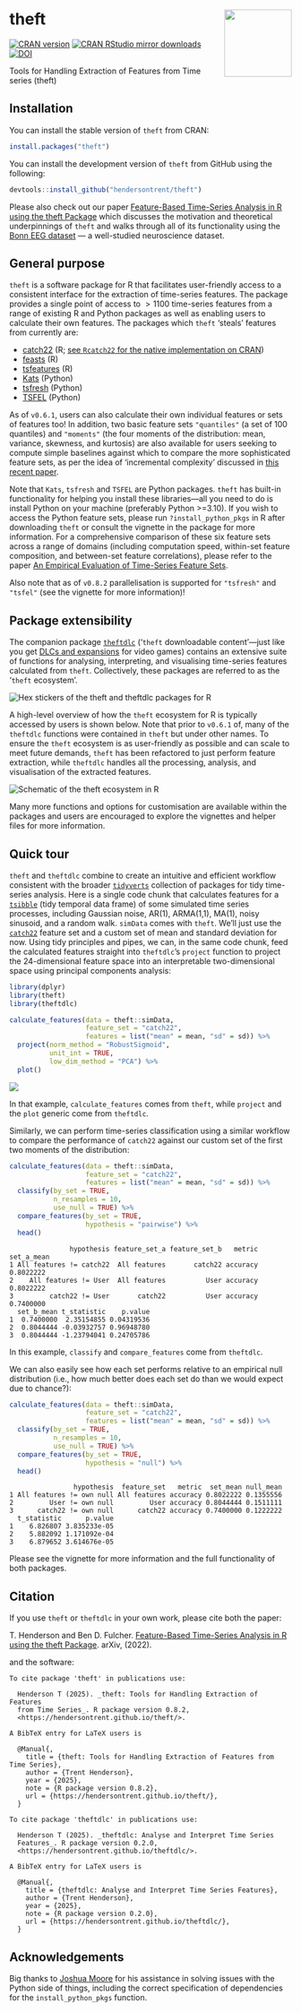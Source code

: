 
# theft <img src="man/figures/logo.png" align="right" width="120" />

[![CRAN
version](https://www.r-pkg.org/badges/version/theft)](https://www.r-pkg.org/pkg/theft)
[![CRAN RStudio mirror
downloads](https://cranlogs.r-pkg.org/badges/theft)](https://www.r-pkg.org/pkg/theft)
[![DOI](https://zenodo.org/badge/351259952.svg)](https://zenodo.org/badge/latestdoi/351259952)

Tools for Handling Extraction of Features from Time series (theft)

## Installation

You can install the stable version of `theft` from CRAN:

``` r
install.packages("theft")
```

You can install the development version of `theft` from GitHub using the
following:

``` r
devtools::install_github("hendersontrent/theft")
```

Please also check out our paper [Feature-Based Time-Series Analysis in R
using the theft Package](https://arxiv.org/abs/2208.06146) which
discusses the motivation and theoretical underpinnings of `theft` and
walks through all of its functionality using the [Bonn EEG
dataset](https://pubmed.ncbi.nlm.nih.gov/11736210/) — a well-studied
neuroscience dataset.

## General purpose

`theft` is a software package for R that facilitates user-friendly
access to a consistent interface for the extraction of time-series
features. The package provides a single point of access to $>1100$
time-series features from a range of existing R and Python packages as
well as enabling users to calculate their own features. The packages
which `theft` ‘steals’ features from currently are:

- [catch22](https://link.springer.com/article/10.1007/s10618-019-00647-x)
  (R; [see `Rcatch22` for the native implementation on
  CRAN](https://github.com/hendersontrent/Rcatch22))
- [feasts](https://feasts.tidyverts.org) (R)
- [tsfeatures](https://github.com/robjhyndman/tsfeatures) (R)
- [Kats](https://facebookresearch.github.io/Kats/) (Python)
- [tsfresh](https://tsfresh.com) (Python)
- [TSFEL](https://tsfel.readthedocs.io/en/latest/) (Python)

As of `v0.6.1`, users can also calculate their own individual features
or sets of features too! In addition, two basic feature sets
`"quantiles"` (a set of 100 quantiles) and `"moments"` (the four moments
of the distribution: mean, variance, skewness, and kurtosis) are also
available for users seeking to compute simple baselines against which to
compare the more sophisticated feature sets, as per the idea of
‘incremental complexity’ discussed in [this recent
paper](https://arxiv.org/abs/2303.17809).

Note that `Kats`, `tsfresh` and `TSFEL` are Python packages. `theft` has
built-in functionality for helping you install these libraries—all you
need to do is install Python on your machine (preferably Python
\>=3.10). If you wish to access the Python feature sets, please run
`?install_python_pkgs` in R after downloading `theft` or consult the
vignette in the package for more information. For a comprehensive
comparison of these six feature sets across a range of domains
(including computation speed, within-set feature composition, and
between-set feature correlations), please refer to the paper [An
Empirical Evaluation of Time-Series Feature
Sets](https://ieeexplore.ieee.org/document/9679937).

Also note that as of `v0.8.2` parallelisation is supported for
`"tsfresh"` and `"tsfel"` (see the vignette for more information)!

## Package extensibility

The companion package
[`theftdlc`](https://github.com/hendersontrent/theftdlc) (‘`theft`
downloadable content’—just like you get [DLCs and
expansions](https://en.bandainamcoent.eu/elden-ring/elden-ring/shadow-of-the-erdtree)
for video games) contains an extensive suite of functions for analysing,
interpreting, and visualising time-series features calculated from
`theft`. Collectively, these packages are referred to as the ‘`theft`
ecosystem’.

<img src="man/figures/theft-packages.png" alt="Hex stickers of the theft and theftdlc packages for R" />

A high-level overview of how the `theft` ecosystem for R is typically
accessed by users is shown below. Note that prior to `v0.6.1` of, many
of the `theftdlc` functions were contained in `theft` but under other
names. To ensure the `theft` ecosystem is as user-friendly as possible
and can scale to meet future demands, `theft` has been refactored to
just perform feature extraction, while `theftdlc` handles all the
processing, analysis, and visualisation of the extracted features.

<img src="man/figures/workflow-graphic_ecosystem-final.png" alt="Schematic of the theft ecosystem in R" />

Many more functions and options for customisation are available within
the packages and users are encouraged to explore the vignettes and
helper files for more information.

## Quick tour

`theft` and `theftdlc` combine to create an intuitive and efficient
workflow consistent with the broader
[`tidyverts`](https://tidyverts.org) collection of packages for tidy
time-series analysis. Here is a single code chunk that calculates
features for a [`tsibble`](https://tsibble.tidyverts.org) (tidy temporal
data frame) of some simulated time series processes, including Gaussian
noise, AR(1), ARMA(1,1), MA(1), noisy sinusoid, and a random walk.
`simData` comes with `theft`. We’ll just use the
[`catch22`](https://github.com/hendersontrent/Rcatch22) feature set and
a custom set of mean and standard deviation for now. Using tidy
principles and pipes, we can, in the same code chunk, feed the
calculated features straight into `theftdlc`’s `project` function to
project the 24-dimensional feature space into an interpretable
two-dimensional space using principal components analysis:

``` r
library(dplyr)
library(theft)
library(theftdlc)

calculate_features(data = theft::simData, 
                   feature_set = "catch22",
                   features = list("mean" = mean, "sd" = sd)) %>%
  project(norm_method = "RobustSigmoid",
          unit_int = TRUE,
          low_dim_method = "PCA") %>%
  plot()
```

![](README_files/figure-gfm/unnamed-chunk-4-1.png)<!-- -->

In that example, `calculate_features` comes from `theft`, while
`project` and the `plot` generic come from `theftdlc`.

Similarly, we can perform time-series classification using a similar
workflow to compare the performance of `catch22` against our custom set
of the first two moments of the distribution:

``` r
calculate_features(data = theft::simData, 
                   feature_set = "catch22",
                   features = list("mean" = mean, "sd" = sd)) %>%
  classify(by_set = TRUE,
           n_resamples = 10,
           use_null = TRUE) %>%
  compare_features(by_set = TRUE,
                   hypothesis = "pairwise") %>%
  head()
```

                   hypothesis feature_set_a feature_set_b   metric set_a_mean
    1 All features != catch22  All features       catch22 accuracy  0.8022222
    2    All features != User  All features          User accuracy  0.8022222
    3         catch22 != User       catch22          User accuracy  0.7400000
      set_b_mean t_statistic    p.value
    1  0.7400000  2.35154855 0.04319536
    2  0.8044444 -0.03932757 0.96948780
    3  0.8044444 -1.23794041 0.24705786

In this example, `classify` and `compare_features` come from `theftdlc`.

We can also easily see how each set performs relative to an empirical
null distribution (i.e., how much better does each set do than we would
expect due to chance?):

``` r
calculate_features(data = theft::simData, 
                   feature_set = "catch22",
                   features = list("mean" = mean, "sd" = sd)) %>%
  classify(by_set = TRUE,
           n_resamples = 10,
           use_null = TRUE) %>%
  compare_features(by_set = TRUE,
                   hypothesis = "null") %>%
  head()
```

                    hypothesis  feature_set   metric  set_mean null_mean
    1 All features != own null All features accuracy 0.8022222 0.1355556
    2         User != own null         User accuracy 0.8044444 0.1511111
    3      catch22 != own null      catch22 accuracy 0.7400000 0.1222222
      t_statistic      p.value
    1    6.826807 3.835233e-05
    2    5.882092 1.171092e-04
    3    6.879652 3.614676e-05

Please see the vignette for more information and the full functionality
of both packages.

## Citation

If you use `theft` or `theftdlc` in your own work, please cite both the
paper:

T. Henderson and Ben D. Fulcher. [Feature-Based Time-Series Analysis in
R using the theft Package](https://arxiv.org/abs/2208.06146). arXiv,
(2022).

and the software:

    To cite package 'theft' in publications use:

      Henderson T (2025). _theft: Tools for Handling Extraction of Features
      from Time Series_. R package version 0.8.2,
      <https://hendersontrent.github.io/theft/>.

    A BibTeX entry for LaTeX users is

      @Manual{,
        title = {theft: Tools for Handling Extraction of Features from Time Series},
        author = {Trent Henderson},
        year = {2025},
        note = {R package version 0.8.2},
        url = {https://hendersontrent.github.io/theft/},
      }

    To cite package 'theftdlc' in publications use:

      Henderson T (2025). _theftdlc: Analyse and Interpret Time Series
      Features_. R package version 0.2.0,
      <https://hendersontrent.github.io/theftdlc/>.

    A BibTeX entry for LaTeX users is

      @Manual{,
        title = {theftdlc: Analyse and Interpret Time Series Features},
        author = {Trent Henderson},
        year = {2025},
        note = {R package version 0.2.0},
        url = {https://hendersontrent.github.io/theftdlc/},
      }

## Acknowledgements

Big thanks to [Joshua Moore](https://github.com/joshuabmoore) for his
assistance in solving issues with the Python side of things, including
the correct specification of dependencies for the `install_python_pkgs`
function.

